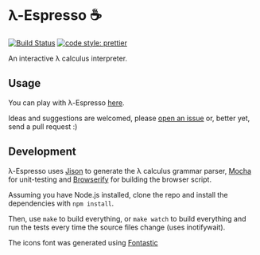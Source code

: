 # λ-Espresso ☕

[![Build Status](https://img.shields.io/travis/epidemian/lambda-espresso.svg?style=flat-square)](https://travis-ci.org/epidemian/lambda-espresso)
[![code style: prettier](https://img.shields.io/badge/code_style-prettier-ff69b4.svg?style=flat-square)](https://github.com/prettier/prettier)

An interactive λ calculus interpreter.

## Usage

You can play with λ-Espresso [here](https://demian.ferrei.ro/lambda-espresso/).

Ideas and suggestions are welcomed, please [open an issue](https://github.com/epidemian/lambda-espresso/issues) or, better yet, send a pull request :)

## Development

λ-Espresso uses [Jison](http://jison.org/) to generate the λ calculus grammar parser, [Mocha](http://mochajs.org/) for unit-testing and [Browserify](http://browserify.org/) for building the browser script.

Assuming you have Node.js installed, clone the repo and install the dependencies with `npm install`.

Then, use `make` to build everything, or `make watch` to build everything and run the tests every time the source files change (uses inotifywait).

The icons font was generated using [Fontastic](http://app.fontastic.me)
